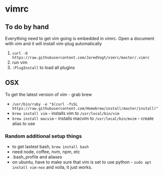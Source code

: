 # vimrc

## To do by hand
Everything need to get vim going is embedded in vimrc. Open a document with vim and it will install vim-plug automatically

1. `curl -O https://raw.githubusercontent.com/JaredVogt/vimrc/master/.vimrc`
2. run vim
3. `:PlugInstall` to load all plugins

## OSX
To get the latest version of vim - grab brew
* `/usr/bin/ruby -e "$(curl -fsSL https://raw.githubusercontent.com/Homebrew/install/master/install)"`
* `brew install vim` - installs vim to `/usr/local/bin/vim`
* `brew install macvim` - installs macvim to `/usr/local/bin/mvim` - create alias to use

### Random additional setup things

* to get lastest bash, `brew install bash`
* need node, coffee, nvm, npm, etc
* .bash_profile and aliases
* on ubuntu, have to make sure that vim is set to use python - `sudo apt install vim-nox` and voila, it just works.


